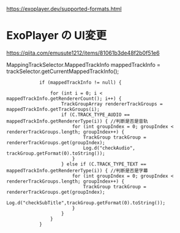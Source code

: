 https://exoplayer.dev/supported-formats.html

# ExoPlayer の UI変更
https://qiita.com/emusute1212/items/81061b3de48f2b0f51e6


 MappingTrackSelector.MappedTrackInfo mappedTrackInfo = trackSelector.getCurrentMappedTrackInfo();
             
                if (mappedTrackInfo != null) {
               
                    for (int i = 0; i < mappedTrackInfo.getRendererCount(); i++) {
                        TrackGroupArray rendererTrackGroups = mappedTrackInfo.getTrackGroups(i);
                        if (C.TRACK_TYPE_AUDIO == mappedTrackInfo.getRendererType(i)) { //判断是否是音轨
                            for (int groupIndex = 0; groupIndex < rendererTrackGroups.length; groupIndex++) {
                                TrackGroup trackGroup = rendererTrackGroups.get(groupIndex);
                                Log.d("checkAudio", trackGroup.getFormat(0).toString());
                            }
                        } else if (C.TRACK_TYPE_TEXT == mappedTrackInfo.getRendererType(i)) { //判断是否是字幕
                            for (int groupIndex = 0; groupIndex < rendererTrackGroups.length; groupIndex++) {
                                TrackGroup trackGroup = rendererTrackGroups.get(groupIndex);
                                Log.d("checkSubTitle",trackGroup.getFormat(0).toString());
                            }
                        }
                    }
                }
